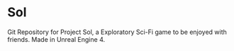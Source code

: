 # Sol
Git Repository for Project Sol, a Exploratory Sci-Fi game to be enjoyed with friends. Made in Unreal Engine 4.
